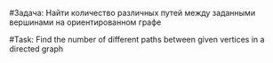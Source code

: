 
#Задача:
Найти количество различных путей между заданными вершинами на ориентированном графе

#Task:
Find the number of different paths between given vertices in a directed graph